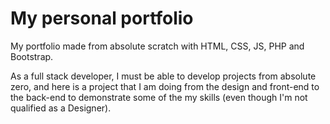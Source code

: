 # My personal portfolio

<p>My portfolio made from absolute scratch with HTML, CSS, JS, PHP and Bootstrap.</p>

<p>As a full stack developer, I must be able to develop projects from absolute zero, and here is a project that I am doing from the design and front-end to the back-end to demonstrate some of the my skills (even though I'm not qualified as a Designer).</p>